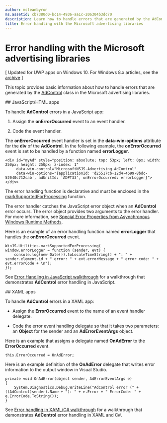 ```yaml
---
author: mcleanbyron
ms.assetid: cb7380d0-bc14-4936-aa1c-206304b3dc70
description: Learn how to handle errors that are generated by the AdControl class in the Microsoft advertising libraries.
title: Error handling with the Microsoft advertising libraries
---
```


# Error handling with the Microsoft advertising libraries


\[ Updated for UWP apps on Windows 10. For Windows 8.x articles, see the [archive](http://go.microsoft.com/fwlink/p/?linkid=619132) \]

This topic provides basic information about how to handle errors that are generated by the [AdControl](https://msdn.microsoft.com/library/windows/apps/microsoft.advertising.winrt.ui.adcontrol.aspx) class in the Microsoft advertising libraries.

<span id="bkmk-javascript"/>
## JavaScript/HTML apps

To handle **AdControl** errors in a JavaScript app:

1.  Assign the **onErrorOccurred** event to an event handler.

2.  Code the event handler.

The **onErrorOccurred** event handler is set in the **data-win-options** attribute for the **div** of the **AdControl**. In the following example, the **onErrorOccurred** event is set to be handled by a function named **errorLogger**.

``` syntax
<div id="myAd" style="position: absolute; top: 53px; left: 0px; width: 250px; height: 250px; z-index: 1"
     data-win-control="MicrosoftNSJS.Advertising.AdControl"
     data-win-options="{applicationId: 'd25517cb-12d4-4699-8bdc-52040c712cab', adUnitId: 'ADPT33', onErrorOccurred: errorLogger}">
</div>
```

The error handling function is declarative and must be enclosed in the [markSupportedForProcessing](http://msdn.microsoft.com/library/windows/apps/Hh967819.aspx) function.

The error handler catches the JavaScript error object when an **AdControl** error occurs. The error object provides two arguments to the error handler. For more information, see [Special Error Properties from Asynchronous Windows Runtime Methods](http://msdn.microsoft.com/library/windows/apps/hh994690.aspx).

Here is an example of an error handling function named **errorLogger** that handles the **onErrorOccurred** event.

``` syntax
WinJS.Utilities.markSupportedForProcessing(
window.errorLogger = function (sender, evt) {
    console.log(new Date()).toLocaleTimeString() + ": " + sender.element.id + " error: " + evt.errorMessage + " error code: " + evt.errorCode + \n");
});
```

See [Error Handling in JavaScript walkthrough](error-handling-in-javascript-walkthrough.md) for a walkthrough that demonstrates **AdControl** error handling in JavaScript.

<span id="bkmk-dotnet"/>
## XAML apps

To handle **AdControl** errors in a XAML app:

* Assign the **ErrorOccurred** event to the name of an event handler delegate.

* Code the error event handling delegate so that it takes two parameters: an **Object** for the sender and an **AdErrorEventArgs** object.

Here is an example that assigns a delegate named **OnAdError** to the **ErrorOccurred** event.

``` syntax
this.ErrorOccurred = OnAdError;
```

Here is an example definition of the **OnAdError** delegate that writes error information to the output window in Visual Studio.

``` syntax
private void OnAdError(object sender, AdErrorEventArgs e)
{
    System.Diagnostics.Debug.WriteLine("AdControl error (" + ((AdControl)sender).Name + "): " + e.Error + " ErrorCode: " + e.ErrorCode.ToString());
}
```

See [Error handling in XAML/C# walkthrough](error-handling-in-xamlc-walkthrough.md) for a walkthrough that demonstrates **AdControl** error handling in XAML and C#.

 

 
